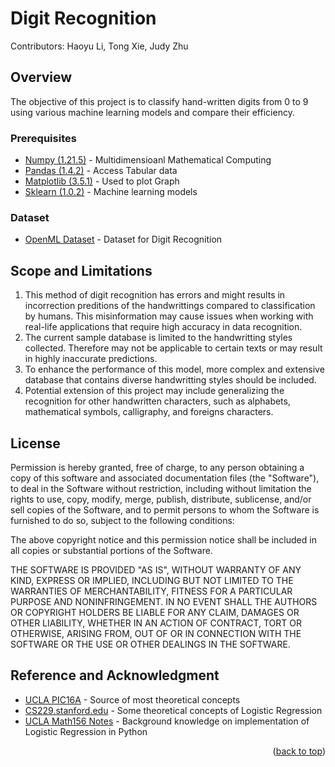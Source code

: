 
# Digit Recognition
Contributors: Haoyu Li, Tong Xie, Judy Zhu



<!-- GETTING STARTED -->
## Overview

The objective of this project is to classify hand-written digits from 0 to 9 using various machine learning models and compare their efficiency.


### Prerequisites

* [Numpy (1.21.5)](http://www.numpy.org/) - Multidimensioanl Mathematical Computing
* [Pandas (1.4.2)](https://pandas.pydata.org/docs/getting_started/overview.html#) - Access Tabular data
* [Matplotlib (3.5.1)](https://matplotlib.org/contents.html) - Used to plot Graph
* [Sklearn (1.0.2)](https://scikit-learn.org/stable/) - Machine learning models

### Dataset
* [OpenML Dataset](https://www.openml.org/d/554) - Dataset for Digit Recognition













## Scope and Limitations
1. This method of digit recognition has errors and might results in incorrection preditions of the handwrittings compared to classification by humans. This misinformation may cause issues when working with real-life applications that require high accuracy in data recognition.
2. The current sample database is limited to the handwritting styles collected. Therefore may not be applicable to certain texts or may result in highly inaccurate predictions.
3. To enhance the performance of this model, more complex and extensive database that contains diverse handwritting styles should be included. 
4. Potential extension of this project may include generalizing the recognition for other handwritten characters, such as alphabets, mathematical symbols, calligraphy, and foreigns characters.


<!-- LICENSE -->
## License
Permission is hereby granted, free of charge, to any person obtaining a copy of this software and associated documentation files (the "Software"), to deal in the Software without restriction, including without limitation the rights to use, copy, modify, merge, publish, distribute, sublicense, and/or sell copies of the Software, and to permit persons to whom the Software is furnished to do so, subject to the following conditions:

The above copyright notice and this permission notice shall be included in all copies or substantial portions of the Software.

THE SOFTWARE IS PROVIDED "AS IS", WITHOUT WARRANTY OF ANY KIND, EXPRESS OR IMPLIED, INCLUDING BUT NOT LIMITED TO THE WARRANTIES OF MERCHANTABILITY, FITNESS FOR A PARTICULAR PURPOSE AND NONINFRINGEMENT. IN NO EVENT SHALL THE AUTHORS OR COPYRIGHT HOLDERS BE LIABLE FOR ANY CLAIM, DAMAGES OR OTHER LIABILITY, WHETHER IN AN ACTION OF CONTRACT, TORT OR OTHERWISE, ARISING FROM, OUT OF OR IN CONNECTION WITH THE SOFTWARE OR THE USE OR OTHER DEALINGS IN THE SOFTWARE.




<!-- ACKNOWLEDGMENTS -->
## Reference and Acknowledgment

* [UCLA PIC16A](https://sa.ucla.edu/ro/ClassSearch/Results/ClassDetail?subj_area_cd=COMPTNG&crs_catlg_no=0016A+++&class_no=+002++&class_id=157048210&term_cd=22F) - Source of most theoretical concepts
* [CS229.stanford.edu](https://cs229.stanford.edu/) - Some theoretical concepts of Logistic Regression
* [UCLA Math156 Notes](https://github.com/HanbaekLyu/Math156_UCLA_SP21/blob/main/LectureNotes/lecturenote_156.pdf) - Background knowledge on implementation of Logistic Regression in Python

<p align="right">(<a href="#readme-top">back to top</a>)</p>


